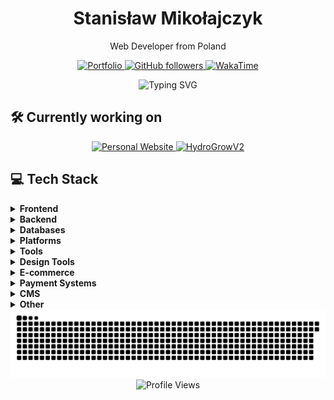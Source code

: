 <div align="center">
  <h1>Stanisław Mikołajczyk</h1>
  <p>Web Developer from Poland</p>
  
  <a href="https://smiko.pl" target="_blank">
    <img src="https://img.shields.io/badge/Portfolio-smiko.pl-6E57E0?style=flat&logo=safari&logoColor=white" alt="Portfolio"/>
  </a>
  <a href="https://github.com/mikolajczykstanislaw?tab=followers" target="_blank">
    <img src="https://img.shields.io/github/followers/mikolajczykstanislaw?style=flat&logo=github&logoColor=white&color=6E57E0&label=Followers" alt="GitHub followers"/>
  </a>
  <a href="https://wakatime.com/@02e45dae-8881-4b6f-b47d-d35d57b742b9" target="_blank">
    <img src="https://img.shields.io/badge/WakaTime-Profile-6E57E0?style=flat&logo=wakatime&logoColor=white&color=6E57E0" alt="WakaTime"/>
  </a>
  
  <p>
    <img src="https://readme-typing-svg.herokuapp.com?font=Fira+Code&weight=500&size=20&pause=1000&color=6E57E0&center=true&width=435&lines=Hi+there!;Welcome+to+my+profile;Check+out+my+projects" alt="Typing SVG" />
  </p>
</div>

## 🛠️ Currently working on

<div align="center">
  <a href="https://smiko.pl" target="_blank">
    <img src="https://img.shields.io/badge/Personal_Website-smiko.pl-6E57E0?style=flat&logo=safari&logoColor=white" alt="Personal Website"/>
  </a>
  <a href="https://github.com/mikolajczykstanislaw/HydroGrowV2" target="_blank">
    <img src="https://img.shields.io/badge/Mobile_App-HydroGrowV2-6E57E0?style=flat&logo=react&logoColor=white" alt="HydroGrowV2"/>
  </a>
</div>

## 💻 Tech Stack

<details>
  <summary><b>Frontend</b></summary>
  <br>
  <img src="https://img.shields.io/badge/html5-6E57E0?style=flat&logo=html5&logoColor=white" alt="HTML5" />
  <img src="https://img.shields.io/badge/css3-6E57E0?style=flat&logo=css3&logoColor=white" alt="CSS3" />
  <img src="https://img.shields.io/badge/javascript-6E57E0?style=flat&logo=javascript&logoColor=white" alt="JavaScript" />
  <img src="https://img.shields.io/badge/react-6E57E0?style=flat&logo=react&logoColor=white" alt="React" />
  <img src="https://img.shields.io/badge/vue.js-6E57E0?style=flat&logo=vuedotjs&logoColor=white" alt="Vue.js" />
  <img src="https://img.shields.io/badge/Next-6E57E0?style=flat&logo=next.js&logoColor=white" alt="Next JS" />
  <img src="https://img.shields.io/badge/Gatsby-6E57E0?style=flat&logo=gatsby&logoColor=white" alt="Gatsby" />
  <img src="https://img.shields.io/badge/react_native-6E57E0?style=flat&logo=react&logoColor=white" alt="React Native" />
  <img src="https://img.shields.io/badge/tailwindcss-6E57E0?style=flat&logo=tailwind-css&logoColor=white" alt="TailwindCSS" />
  <img src="https://img.shields.io/badge/bootstrap-6E57E0?style=flat&logo=bootstrap&logoColor=white" alt="Bootstrap" />
  <img src="https://img.shields.io/badge/SASS-6E57E0?style=flat&logo=SASS&logoColor=white" alt="SASS" />
  <img src="https://img.shields.io/badge/threejs-6E57E0?style=flat&logo=three.js&logoColor=white" alt="Three js" />
  <img src="https://img.shields.io/badge/react_three_fiber-6E57E0?style=flat&logo=react&logoColor=white" alt="React Three Fiber" />
  <img src="https://img.shields.io/badge/GSAP-6E57E0?style=flat&logo=greensock&logoColor=white" alt="GSAP" />
</details>

<details>
  <summary><b>Backend</b></summary>
  <br>
  <img src="https://img.shields.io/badge/node.js-6E57E0?style=flat&logo=node.js&logoColor=white" alt="NodeJS" />
  <img src="https://img.shields.io/badge/php-6E57E0?style=flat&logo=php&logoColor=white" alt="PHP" />
</details>

<details>
  <summary><b>Databases</b></summary>
  <br>
  <img src="https://img.shields.io/badge/MongoDB-6E57E0?style=flat&logo=mongodb&logoColor=white" alt="MongoDB" />
  <img src="https://img.shields.io/badge/mysql-6E57E0?style=flat&logo=mysql&logoColor=white" alt="MySQL" />
  <img src="https://img.shields.io/badge/firebase-6E57E0?style=flat&logo=firebase&logoColor=white" alt="Firebase" />
</details>

<details>
  <summary><b>Platforms</b></summary>
  <br>
  <img src="https://img.shields.io/badge/vercel-6E57E0?style=flat&logo=vercel&logoColor=white" alt="Vercel" />
  <img src="https://img.shields.io/badge/heroku-6E57E0?style=flat&logo=heroku&logoColor=white" alt="Heroku" />
  <img src="https://img.shields.io/badge/Cloudflare-6E57E0?style=flat&logo=Cloudflare&logoColor=white" alt="Cloudflare" />
  <img src="https://img.shields.io/badge/hostinger-6E57E0?style=flat&logo=hostinger&logoColor=white" alt="Hostinger" />
</details>

<details>
  <summary><b>Tools</b></summary>
  <br>
  <img src="https://img.shields.io/badge/git-6E57E0?style=flat&logo=git&logoColor=white" alt="Git" />
  <img src="https://img.shields.io/badge/github-6E57E0?style=flat&logo=github&logoColor=white" alt="GitHub" />
  <img src="https://img.shields.io/badge/NPM-6E57E0?style=flat&logo=npm&logoColor=white" alt="NPM" />
  <img src="https://img.shields.io/badge/gulp-6E57E0?style=flat&logo=gulp&logoColor=white" alt="Gulp" />
</details>

<details>
  <summary><b>Design Tools</b></summary>
  <br>
  <img src="https://img.shields.io/badge/figma-6E57E0?style=flat&logo=figma&logoColor=white" alt="Figma" />
</details>

<details>
  <summary><b>E-commerce</b></summary>
  <br>
  <img src="https://img.shields.io/badge/woocommerce-6E57E0?style=flat&logo=woocommerce&logoColor=white" alt="WooCommerce" />
  <img src="https://img.shields.io/badge/prestashop-6E57E0?style=flat&logo=prestashop&logoColor=white" alt="PrestaShop" />
</details>

<details>
  <summary><b>Payment Systems</b></summary>
  <br>
  <img src="https://img.shields.io/badge/stripe-6E57E0?style=flat&logo=stripe&logoColor=white" alt="Stripe" />
</details>

<details>
  <summary><b>CMS</b></summary>
  <br>
  <img src="https://img.shields.io/badge/WordPress-6E57E0?style=flat&logo=WordPress&logoColor=white" alt="WordPress" />
  <img src="https://img.shields.io/badge/moodle-6E57E0?style=flat&logo=moodle&logoColor=white" alt="Moodle" />
</details>

<details>
  <summary><b>Other</b></summary>
  <br>
  <img src="https://img.shields.io/badge/vite-6E57E0?style=flat&logo=vite&logoColor=white" alt="Vite" />
  <img src="https://img.shields.io/badge/appwrite-6E57E0?style=flat&logo=appwrite&logoColor=white" alt="Appwrite" />
  <img src="https://img.shields.io/badge/nativewind-6E57E0?style=flat&logo=react&logoColor=white" alt="NativeWind" />
</details>

<div align="center">
  <picture>
    <source media="(prefers-color-scheme: dark)" srcset="https://raw.githubusercontent.com/mikolajczykstanislaw/mikolajczykstanislaw/output/github-snake-dark.svg" />
    <source media="(prefers-color-scheme: light)" srcset="https://raw.githubusercontent.com/mikolajczykstanislaw/mikolajczykstanislaw/output/github-snake.svg" />
    <img alt="github-snake" src="https://raw.githubusercontent.com/mikolajczykstanislaw/mikolajczykstanislaw/output/github-snake.svg" />
  </picture>
  
  <img src="https://komarev.com/ghpvc/?username=mikolajczykstanislaw&color=6E57E0&style=flat" alt="Profile Views" />
</div>
